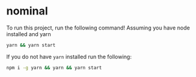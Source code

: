 # nominal
To run this project, run the following command!  Assuming you have node installed and yarn

```zsh
yarn && yarn start
```


If you do not have `yarn` installed run the following:
```zsh 
npm i -g yarn && yarn && yarn start
```